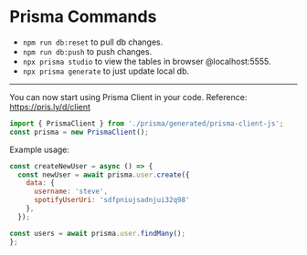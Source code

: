 # Prisma Commands

- `npm run db:reset` to pull db changes.
- `npm run db:push` to push changes.
- `npx prisma studio` to view the tables in browser @localhost:5555.
- `npx prisma generate` to just update local db.

---

You can now start using Prisma Client in your code. Reference: https://pris.ly/d/client

```js
import { PrismaClient } from './prisma/generated/prisma-client-js';
const prisma = new PrismaClient();
```

Example usage: 
```js
const createNewUser = async () => {
  const newUser = await prisma.user.create({
    data: {
      username: 'steve',
      spotifyUserUri: 'sdfpniujsadnjui32q98'
    },
  });

const users = await prisma.user.findMany();
};
```
